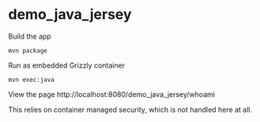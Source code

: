 # demo_java_jersey

Build the app
```
mvn package
```

Run as embedded Grizzly container
```
mvn exec:java
```

View the page
http://localhost:8080/demo_java_jersey/whoami

This relies on container managed security, which is not handled here at all. 

